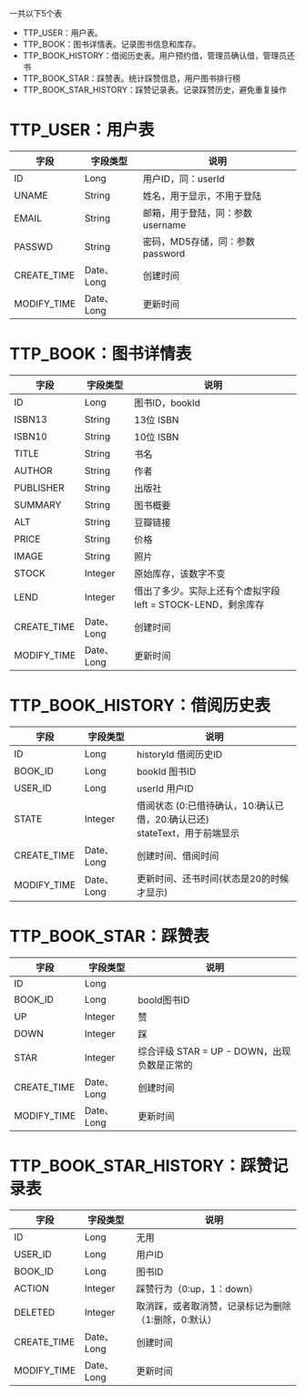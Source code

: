 一共以下5个表

- TTP_USER：用户表。
- TTP_BOOK：图书详情表。记录图书信息和库存。
- TTP_BOOK_HISTORY：借阅历史表。用户预约借，管理员确认借，管理员还书
- TTP_BOOK_STAR：踩赞表。统计踩赞信息，用户图书排行榜
- TTP_BOOK_STAR_HISTORY：踩赞记录表。记录踩赞历史，避免重复操作

# TTP_USER：用户表

| 字段        | 字段类型   | 说明                              |
| ----------- | ---------- | --------------------------------- |
| ID          | Long       | 用户ID，同：userId                |
| UNAME       | String     | 姓名，用于显示，不用于登陆        |
| EMAIL       | String     | 邮箱，用于登陆，同：参数 username |
| PASSWD      | String     | 密码，MD5存储，同：参数 password  |
| CREATE_TIME | Date、Long | 创建时间                          |
| MODIFY_TIME | Date、Long | 更新时间                          |

# TTP_BOOK：图书详情表

| 字段        | 字段类型   | 说明                                                         |
| ----------- | ---------- | ------------------------------------------------------------ |
| ID          | Long       | 图书ID，bookId                                               |
| ISBN13      | String     | 13位 ISBN                                                    |
| ISBN10      | String     | 10位 ISBN                                                    |
| TITLE       | String     | 书名                                                         |
| AUTHOR      | String     | 作者                                                         |
| PUBLISHER   | String     | 出版社                                                       |
| SUMMARY     | String     | 图书概要                                                     |
| ALT         | String     | 豆瓣链接                                                     |
| PRICE       | String     | 价格                                                         |
| IMAGE       | String     | 照片                                                         |
| STOCK       | Integer    | 原始库存，该数字不变                                         |
| LEND        | Integer    | 借出了多少。实际上还有个虚拟字段 left = STOCK-LEND，剩余库存 |
| CREATE_TIME | Date、Long | 创建时间                                                     |
| MODIFY_TIME | Date、Long | 更新时间                                                     |

# TTP_BOOK_HISTORY：借阅历史表

| 字段        | 字段类型   | 说明                                                         |
| ----------- | ---------- | ------------------------------------------------------------ |
| ID          | Long       | historyId 借阅历史ID                                         |
| BOOK_ID     | Long       | bookId 图书ID                                                |
| USER_ID     | Long       | userId 用户ID                                                |
| STATE       | Integer    | 借阅状态 (0:已借待确认，10:确认已借，20:确认已还)<br />stateText，用于前端显示 |
| CREATE_TIME | Date、Long | 创建时间、借阅时间                                           |
| MODIFY_TIME | Date、Long | 更新时间、还书时间(状态是20的时候才显示)                     |

# TTP_BOOK_STAR：踩赞表

| 字段        | 字段类型   | 说明                                        |
| ----------- | ---------- | ------------------------------------------- |
| ID          | Long       |                                             |
| BOOK_ID     | Long       | booId图书ID                                 |
| UP          | Integer    | 赞                                          |
| DOWN        | Integer    | 踩                                          |
| STAR        | Integer    | 综合评级 STAR = UP - DOWN，出现负数是正常的 |
| CREATE_TIME | Date、Long | 创建时间                                    |
| MODIFY_TIME | Date、Long | 更新时间                                    |

# TTP_BOOK_STAR_HISTORY：踩赞记录表

| 字段        | 字段类型   | 说明                                                 |
| ----------- | ---------- | ---------------------------------------------------- |
| ID          | Long       | 无用                                                 |
| USER_ID     | Long       | 用户ID                                               |
| BOOK_ID     | Long       | 图书ID                                               |
| ACTION      | Integer    | 踩赞行为（0:up，1：down）                            |
| DELETED     | Integer    | 取消踩，或者取消赞，记录标记为删除（1:删除，0:默认） |
| CREATE_TIME | Date、Long | 创建时间                                             |
| MODIFY_TIME | Date、Long | 更新时间                                             |

